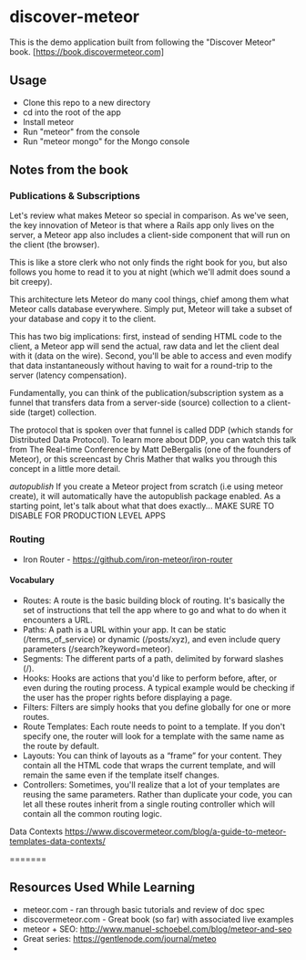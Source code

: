# discover-meteor
This is the demo application built from following the "Discover Meteor" book.
[https://book.discovermeteor.com]

## Usage

  - Clone this repo to a new directory
  - cd into the root of the app
  - Install meteor
  - Run "meteor" from the console
  - Run "meteor mongo" for the Mongo console 

## Notes from the book

### Publications & Subscriptions

Let's review what makes Meteor so special in comparison. As we've seen, the key innovation of Meteor is that where a Rails app only lives on the server, a Meteor app also includes a client-side component that will run on the client (the browser).

This is like a store clerk who not only finds the right book for you, but also follows you home to read it to you at night (which we'll admit does sound a bit creepy).

This architecture lets Meteor do many cool things, chief among them what Meteor calls database everywhere. Simply put, Meteor will take a subset of your database and copy it to the client.

This has two big implications: first, instead of sending HTML code to the client, a Meteor app will send the actual, raw data and let the client deal with it (data on the wire). Second, you'll be able to access and even modify that data instantaneously without having to wait for a round-trip to the server (latency compensation).

Fundamentally, you can think of the publication/subscription system as a funnel that transfers data from a server-side (source) collection to a client-side (target) collection.

The protocol that is spoken over that funnel is called DDP (which stands for Distributed Data Protocol). To learn more about DDP, you can watch this talk from The Real-time Conference by Matt DeBergalis (one of the founders of Meteor), or this screencast by Chris Mather that walks you through this concept in a little more detail.

_autopublish_
If you create a Meteor project from scratch (i.e using meteor create), it will automatically have the autopublish package enabled. As a starting point, let's talk about what that does exactly... MAKE SURE TO DISABLE FOR PRODUCTION LEVEL APPS

### Routing

* Iron Router - https://github.com/iron-meteor/iron-router

#### Vocabulary
* Routes: A route is the basic building block of routing. It's basically the set of instructions that tell the app where to go and what to do when it encounters a URL.
* Paths: A path is a URL within your app. It can be static (/terms_of_service) or dynamic (/posts/xyz), and even include query parameters (/search?keyword=meteor).
* Segments: The different parts of a path, delimited by forward slashes (/).
* Hooks: Hooks are actions that you'd like to perform before, after, or even during the routing process. A typical example would be checking if the user has the proper rights before displaying a page.
* Filters: Filters are simply hooks that you define globally for one or more routes.
* Route Templates: Each route needs to point to a template. If you don't specify one, the router will look for a template with the same name as the route by default.
* Layouts: You can think of layouts as a “frame” for your content. They contain all the HTML code that wraps the current template, and will remain the same even if the template itself changes.
* Controllers: Sometimes, you'll realize that a lot of your templates are reusing the same parameters. Rather than duplicate your code, you can let all these routes inherit from a single routing controller which will contain all the common routing logic.

Data Contexts
https://www.discovermeteor.com/blog/a-guide-to-meteor-templates-data-contexts/

=======
## Resources Used While Learning
* meteor.com - ran through basic tutorials and review of doc spec
* discovermeteor.com - Great book (so far) with associated live examples
* meteor + SEO: http://www.manuel-schoebel.com/blog/meteor-and-seo
* Great series: https://gentlenode.com/journal/meteo
* 

